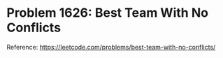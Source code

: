# Problem 1626: Best Team With No Conflicts

Reference: https://leetcode.com/problems/best-team-with-no-conflicts/